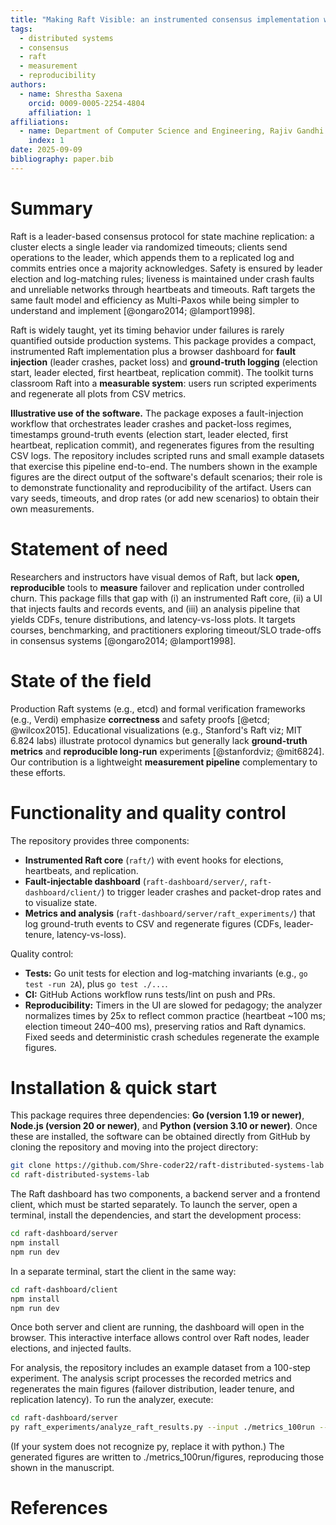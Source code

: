 ```yaml
---
title: "Making Raft Visible: an instrumented consensus implementation with a fault-injectable dashboard"
tags:
  - distributed systems
  - consensus
  - raft
  - measurement
  - reproducibility
authors:
  - name: Shrestha Saxena
    orcid: 0009-0005-2254-4804
    affiliation: 1
affiliations:
  - name: Department of Computer Science and Engineering, Rajiv Gandhi Institute of Petroleum Technology (RGIPT), Jais, Uttar Pradesh, India
    index: 1
date: 2025-09-09
bibliography: paper.bib
---
```


# Summary
Raft is a leader-based consensus protocol for state machine replication: a cluster elects a single leader via randomized timeouts; clients send operations to the leader, which appends them to a replicated log and commits entries once a majority acknowledges. Safety is ensured by leader election and log-matching rules; liveness is maintained under crash faults and unreliable networks through heartbeats and timeouts. Raft targets the same fault model and efficiency as Multi-Paxos while being simpler to understand and implement [@ongaro2014; @lamport1998].

Raft is widely taught, yet its timing behavior under failures is rarely quantified outside production systems. This package provides a compact, instrumented Raft implementation plus a browser dashboard for **fault injection** (leader crashes, packet loss) and **ground-truth logging** (election start, leader elected, first heartbeat, replication commit). The toolkit turns classroom Raft into a **measurable system**: users run scripted experiments and regenerate all plots from CSV metrics.

**Illustrative use of the software.** The package exposes a fault-injection workflow that orchestrates leader crashes and packet-loss regimes, timestamps ground-truth events (election start, leader elected, first heartbeat, replication commit), and regenerates figures from the resulting CSV logs. The repository includes scripted runs and small example datasets that exercise this pipeline end-to-end. The numbers shown in the example figures are the direct output of the software's default scenarios; their role is to demonstrate functionality and reproducibility of the artifact. Users can vary seeds, timeouts, and drop rates (or add new scenarios) to obtain their own measurements.

# Statement of need
Researchers and instructors have visual demos of Raft, but lack **open, reproducible** tools to **measure** failover and replication under controlled churn. This package fills that gap with (i) an instrumented Raft core, (ii) a UI that injects faults and records events, and (iii) an analysis pipeline that yields CDFs, tenure distributions, and latency-vs-loss plots. It targets courses, benchmarking, and practitioners exploring timeout/SLO trade-offs in consensus systems [@ongaro2014; @lamport1998].

# State of the field
Production Raft systems (e.g., etcd) and formal verification frameworks (e.g., Verdi) emphasize **correctness** and safety proofs [@etcd; @wilcox2015]. Educational visualizations (e.g., Stanford's Raft viz; MIT 6.824 labs) illustrate protocol dynamics but generally lack **ground-truth metrics** and **reproducible long-run** experiments [@stanfordviz; @mit6824]. Our contribution is a lightweight **measurement pipeline** complementary to these efforts.

# Functionality and quality control

The repository provides three components:

- **Instrumented Raft core** (`raft/`) with event hooks for elections, heartbeats, and replication.
- **Fault-injectable dashboard** (`raft-dashboard/server/`, `raft-dashboard/client/`) to trigger leader crashes and packet-drop rates and to visualize state.
- **Metrics and analysis** (`raft-dashboard/server/raft_experiments/`) that log ground-truth events to CSV and regenerate figures (CDFs, leader-tenure, latency-vs-loss).

Quality control:

- **Tests:** Go unit tests for election and log-matching invariants (e.g., `go test -run 2A`), plus `go test ./...`.
- **CI:** GitHub Actions workflow runs tests/lint on push and PRs.
- **Reproducibility:** Timers in the UI are slowed for pedagogy; the analyzer normalizes times by 25x to reflect common practice (heartbeat ~100 ms; election timeout 240–400 ms), preserving ratios and Raft dynamics. Fixed seeds and deterministic crash schedules regenerate the example figures.

# Installation & quick start

This package requires three dependencies: **Go (version 1.19 or newer)**, **Node.js (version 20 or newer)**, and **Python (version 3.10 or newer)**. Once these are installed, the software can be obtained directly from GitHub by cloning the repository and moving into the project directory:

```bash
git clone https://github.com/Shre-coder22/raft-distributed-systems-lab
cd raft-distributed-systems-lab
```

The Raft dashboard has two components, a backend server and a frontend client, which must be started separately. To launch the server, open a terminal, install the dependencies, and start the development process:

```bash
cd raft-dashboard/server
npm install
npm run dev
```

In a separate terminal, start the client in the same way:

```bash
cd raft-dashboard/client
npm install
npm run dev
```

Once both server and client are running, the dashboard will open in the browser. This interactive interface allows control over Raft nodes, leader elections, and injected faults.

For analysis, the repository includes an example dataset from a 100-step experiment. The analysis script processes the recorded metrics and regenerates the main figures (failover distribution, leader tenure, and replication latency). To run the analyzer, execute:

```bash
cd raft-dashboard/server
py raft_experiments/analyze_raft_results.py --input ./metrics_100run --out ./metrics_100run/figures
```

(If your system does not recognize py, replace it with python.) The generated figures are written to ./metrics_100run/figures, reproducing those shown in the manuscript.

# References